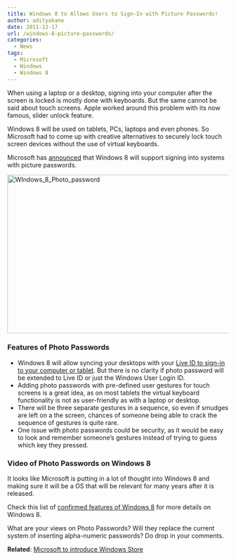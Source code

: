 ```yaml
---
title: Windows 8 to Allows Users to Sign-In with Picture Passwords!
author: adityakane
date: 2011-12-17
url: /windows-8-picture-passwords/
categories:
  - News
tags:
  - Microsoft
  - Windows
  - Windows 8
---
```

When using a laptop or a desktop, signing into your computer after the screen is locked is mostly done with keyboards. But the same cannot be said about touch screens. Apple worked around this problem with its now famous, slider unlock feature.

Windows 8 will be used on tablets, PCs, laptops and even phones. So Microsoft had to come up with creative alternatives to securely lock touch screen devices without the use of virtual keyboards.

Microsoft has <a href="http://blogs.msdn.com/b/b8/archive/2011/12/16/signing-in-with-a-picture-password.aspx" onclick="_gaq.push(['_trackEvent', 'outbound-article', 'http://blogs.msdn.com/b/b8/archive/2011/12/16/signing-in-with-a-picture-password.aspx', 'announced']);" >announced</a> that Windows 8 will support signing into systems with picture passwords.

[<img class="wp-image-50608" style="padding-left: 0px;padding-right: 0px;padding-top: 0px;border: 0px" src="http://cdn.devilsworkshop.org/files/2011/12/WIndows_8_Photo_password_thumb.png" alt="WIndows_8_Photo_password" width="570" height="360" border="0" />][1]

### Features of Photo Passwords

  * Windows 8 will allow syncing your desktops with your [Live ID to sign-in to your computer or tablet][2]. But there is no clarity if photo password will be extended to Live ID or just the Windows User Login ID.
  * Adding photo passwords with pre-defined user gestures for touch screens is a great idea, as on most tablets the virtual keyboard functionality is not as user-friendly as with a laptop or desktop.
  * There will be three separate gestures in a sequence, so even if smudges are left on a the screen, chances of someone being able to crack the sequence of gestures is quite rare.
  * One issue with photo passwords could be security, as it would be easy to look and remember someone’s gestures instead of trying to guess which key they pressed.

### Video of Photo Passwords on Windows 8

<div>
  It looks like Microsoft is putting in a lot of thought into Windows 8 and making sure it will be a OS that will be relevant for many years after it is released.
</div>

Check this list of [confirmed features of Windows 8][3] for more details on Windows 8.

What are your views on Photo Passwords? Will they replace the current system of inserting alpha-numeric passwords? Do drop in your comments.

**Related**: [Microsoft to introduce Windows Store][4]

 [1]: http://cdn.devilsworkshop.org/files/2011/12/WIndows_8_Photo_password.png
 [2]: http://devilsworkshop.org/windows-8-login-windows-live-id/
 [3]: http://devilsworkshop.org/17-confirmed-features-windows-8/
 [4]: http://devilsworkshop.org/windows-store/ "Microsoft to Introduce Windows Store with Windows 8 Platform"
